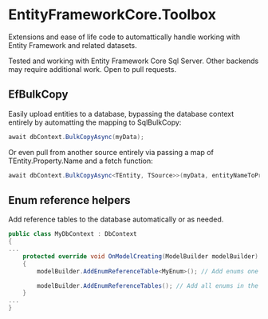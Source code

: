 # EntityFrameworkCore.Toolbox

Extensions and ease of life code to automattically handle working with Entity Framework and related datasets.

Tested and working with Entity Framework Core Sql Server. Other backends may require additional work. Open to pull requests.

## EfBulkCopy

Easily upload entities to a database, bypassing the database context entirely by automatting the mapping to SqlBulkCopy:

```cs
await dbContext.BulkCopyAsync(myData);
```

Or even pull from another source entirely via passing a map of TEntity.Property.Name and a fetch function:

```cs
await dbContext.BulkCopyAsync<TEntity, TSource>>(myData, entityNameToPropertyGetterMap);
```

## Enum reference helpers

Add reference tables to the database automatically or as needed.

```cs
public class MyDbContext : DbContext
{
...
	protected override void OnModelCreating(ModelBuilder modelBuilder)
	{
		modelBuilder.AddEnumReferenceTable<MyEnum>(); // Add enums one at a time

		modelBuilder.AddEnumReferenceTables(); // Add all enums in the assembly
	}
...
}
```